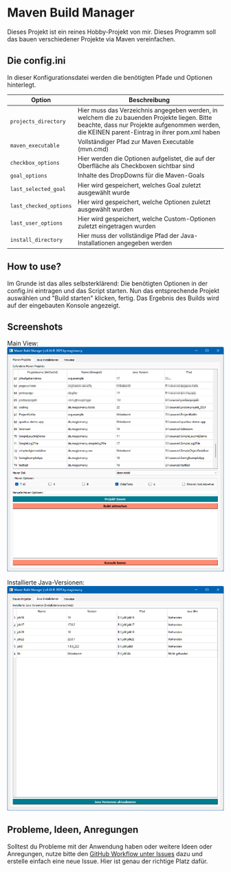 # Maven Build Manager
Dieses Projekt ist ein reines Hobby-Projekt von mir. Dieses Programm soll das bauen verschiedener Projekte via Maven vereinfachen. 

## Die config.ini
In dieser Konfigurationsdatei werden die benötigten Pfade und Optionen hinterlegt. 

| Option | Beschreibung |
|--------|--------------|
|```projects_directory```| Hier muss das Verzeichnis angegeben werden, in welchem die zu bauenden Projekte liegen. Bitte beachte, dass nur Projekte aufgenommen werden, die KEINEN parent-Eintrag in ihrer pom.xml haben
|```maven_executable```| Vollständiger Pfad zur Maven Executable (mvn.cmd)  
|```checkbox_options```| Hier werden die Optionen aufgelistet, die auf der Oberfläche als Checkboxen sichtbar sind
|```goal_options```| Inhalte des DropDowns für die Maven-Goals
|```last_selected_goal```| Hier wird gespeichert, welches Goal zuletzt ausgewählt wurde
|```last_checked_options```| Hier wird gespeichert, welche Optionen zuletzt ausgewählt wurden
|```last_user_options```| Hier wird gespeichert, welche Custom-Optionen zuletzt eingetragen wurden
|```install_directory```| Hier muss der vollständige Pfad der Java-Installationen angegeben werden

## How to use?
Im Grunde ist das alles selbsterklärend: Die benötigten Optionen in der config.ini eintragen und das Script starten. Nun das entsprechende Projekt auswählen und "Build starten" klicken, fertig. Das Ergebnis des Builds wird auf der eingebauten Konsole angezeigt.

## Screenshots
Main View:
![Screenshot der Main View](https://raw.githubusercontent.com/magicmarcy/MavenBuildManager/refs/heads/main/img/main_view.png)

Installierte Java-Versionen:
![Ansicht der installierten Java-Versionen](https://raw.githubusercontent.com/magicmarcy/MavenBuildManager/refs/heads/main/img/java_versions.png)

## Probleme, Ideen, Anregungen
Solltest du Probleme mit der Anwendung haben oder weitere Ideen oder Anregungen, nutze bitte den [GitHub Workflow unter Issues](https://github.com/magicmarcy/MavenBuildManager/issues) dazu und erstelle einfach eine neue Issue. Hier ist genau der richtige Platz dafür.